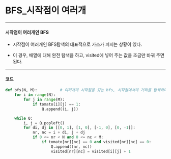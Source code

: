 # BFS_시작점이 여러개

---

#### 시작점이 여러개인 BFS

- 시작점이 여러개인 BFS탐색의 대표적으로 가스가 퍼지는 상황이 있다.

- 이 경우, 배열에 대해 완전 탐색을 하고, visited에 넣어 주는 값을 조금만 바꿔 주면 된다.

---



#### 코드

```python
def bfs(N, M):          # 여러개의 시작점을 갖는 bfs, 시작점에서의 거리를 탐색하며 알아냄
    for i in range(N):
        for j in range(M):
            if tomato[i][j] == 1:
                Q.append((i, j))

    while Q:
        i, j = Q.popleft()
        for di, dj in [[0, 1], [1, 0], [-1, 0], [0, -1]]:
            nr, nc = i + di, j + dj
            if 0 <= nr < N and 0 <= nc < M:
                if tomato[nr][nc] == 0 and visited[nr][nc] == 0:
                    Q.append((nr, nc))
                    visited[nr][nc] = visited[i][j] + 1
```


